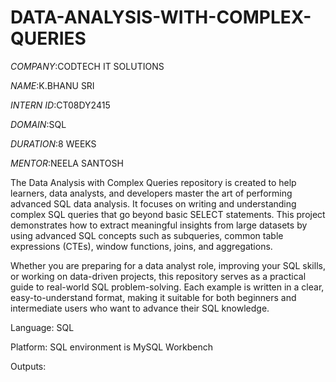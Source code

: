 # DATA-ANALYSIS-WITH-COMPLEX-QUERIES

*COMPANY*:CODTECH IT SOLUTIONS

*NAME*:K.BHANU SRI

*INTERN ID*:CT08DY2415

*DOMAIN*:SQL

*DURATION*:8 WEEKS

*MENTOR*:NEELA SANTOSH

The Data Analysis with Complex Queries repository is created to help learners, data analysts, and developers master the art of performing advanced SQL data analysis. It focuses on writing and understanding complex SQL queries that go beyond basic SELECT statements. This project demonstrates how to extract meaningful insights from large datasets by using advanced SQL concepts such as subqueries, common table expressions (CTEs), window functions, joins, and aggregations.

Whether you are preparing for a data analyst role, improving your SQL skills, or working on data-driven projects, this repository serves as a practical guide to real-world SQL problem-solving. Each example is written in a clear, easy-to-understand format, making it suitable for both beginners and intermediate users who want to advance their SQL knowledge.
 
Language: SQL

Platform: SQL environment is MySQL Workbench

Outputs:

